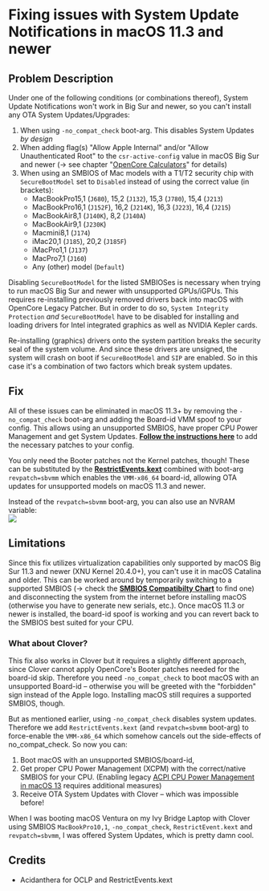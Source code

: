 # Fixing issues with System Update Notifications in macOS 11.3 and newer

## Problem Description

Under one of the following conditions (or combinations thereof), System Update Notifications won't work in Big Sur and newer, so you can't install any OTA System Updates/Upgrades:

1. When using `-no_compat_check` boot-arg. This disables System Updates *by design*
2. When adding flag(s) "Allow Apple Internal" and/or "Allow Unauthenticated Root" to the `csr-active-config` value in macOS Big Sur and newer (&rarr; see chapter "[OpenCore Calculators](https://github.com/5T33Z0/OC-Little-Translated/tree/main/B_OC_Calculators)" for details)
3. When using an SMBIOS of Mac models with a T1/T2 security chip with `SecureBootModel` set to `Disabled` instead of using the correct value (in brackets):
	- MacBookPro15,1 (`J680`), 15,2 (`J132`), 15,3 (`J780`), 15,4 (`J213`)
	- MacBookPro16,1 (`J152F`), 16,2 (`J214K`), 16,3 (`J223`), 16,4 (`J215`)
	- MacBookAir8,1 (`J140K`), 8,2 (`J140A`)
	- MacBookAir9,1 (`J230K`)
	- Macmini8,1 (`J174`)
	- iMac20,1 (`J185`), 20,2 (`J185F`)
	- iMacPro1,1 (`J137`)
	- MacPro7,1 (`J160`)
 	- Any (other) model (`Default`)

Disabling `SecureBootModel` for the listed SMBIOSes is necessary when trying to run macOS Big Sur and newer with unsupported GPUs/iGPUs. This requires re-installing previously removed drivers back into macOS with OpenCore Legacy Patcher. But in order to do so, `System Integrity Protection` *and* `SecureBootModel` have to be disabled for installing and loading drivers for Intel integrated graphics as well as NVIDIA Kepler cards.

Re-installing (graphics) drivers onto the system partition breaks the security seal of the system volume. And since these drivers are unsigned, the system will crash on boot if `SecureBootModel` and `SIP` are enabled. So in this case it's a combination of two factors which break system updates.

## Fix

All of these issues can be eliminated in macOS 11.3+ by removing the `-no_compat_check` boot-arg and adding the Board-id VMM spoof to your config. This allows using an unsupported SMBIOS, have proper CPU Power Management and get System Updates. [**Follow the instructions here**](https://github.com/5T33Z0/OC-Little-Translated/tree/main/09_Board-ID_VMM-Spoof) to add the necessary patches to your config. 

You only need the Booter patches not the Kernel patches, though! These can be substituted by the [**RestrictEvents.kext**](https://github.com/acidanthera/RestrictEvents) combined with boot-arg `revpatch=sbvmm` which enables the `VMM-x86_64` board-id, allowing OTA updates for unsupported models on macOS 11.3 and newer.

Instead of the `revpatch=sbvmm` boot-arg, you can also use an NVRAM variable:</br>![](https://user-images.githubusercontent.com/76865553/209689694-8b3fe03d-0eea-4261-bf68-1042e201f30b.png)

## Limitations

Since this fix utilizes virtualization capabilities only supported by macOS Big Sur 11.3 and newer (XNU Kernel 20.4.0+), you can't use it in macOS Catalina and older. This can be worked around by temporarily switching to a supported SMBIOS (&rarr; check the [**SMBIOS Compatibilty Chart**](https://github.com/5T33Z0/OC-Little-Translated/blob/main/E_Compatibility_Charts/SMBIOS_Compat_Short.pdf) to find one) and disconnecting the system from the internet before installing macOS (otherwise you have to generate new serials, etc.). Once macOS 11.3 or newer is installed, the board-id spoof is working and you can revert back to the SMBIOS best suited for your CPU.

### What about Clover?

This fix also works in Clover but it requires a slightly different approach, since Clover cannot apply OpenCore's Booter patches needed for the board-id skip. Therefore you need `-no_compat_check` to boot macOS with an unsupported Board-id – otherwise you will be greeted with the "forbidden" sign instead of the Apple logo. Installing macOS still requires a supported SMBIOS, though.

But as mentioned earlier, using `-no_compat_check` disables system updates. Therefore we add `RestrictEvents.kext` (and `revpatch=sbvmm` boot-arg) to force-enable the `VMM-x86_64` which somehow cancels out the side-effects of no_compat_check. So now you can:

1. Boot macOS with an unsupported SMBIOS/board-id,
2. Get proper CPU Power Management (XCPM) with the correct/native SMBIOS for your CPU. (Enabling legacy [ACPI CPU Power Management in macOS 13](https://github.com/5T33Z0/OC-Little-Translated/tree/main/01_Adding_missing_Devices_and_enabling_Features/CPU_Power_Management/CPU_Power_Management_(Legacy)#re-enabling-acpi-power-management-in-macos-ventura) requires additional measures)
3. Receive OTA System Updates with Clover – which was impossible before!

When I was booting macOS Ventura on my Ivy Bridge Laptop with Clover using SMBIOS `MacBookPro10,1`, `-no_compat_check`, `RestrictEvent.kext` and `revpatch=sbvmm`, I was offered System Updates, which is pretty damn cool.

## Credits
- Acidanthera for OCLP and RestrictEvents.kext
